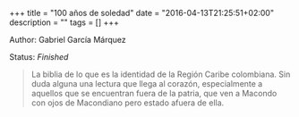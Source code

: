 +++
title = "100 años de soledad"
date = "2016-04-13T21:25:51+02:00"
description = ""
tags = []
+++

Author: Gabriel García Márquez

Status: _Finished_

> La biblia de lo que es la identidad de la Región Caribe colombiana. Sin duda
alguna una lectura que llega al corazón, especialmente a aquellos que se encuentran
fuera de la patria, que ven a Macondo con ojos de Macondiano pero estado afuera de ella.
